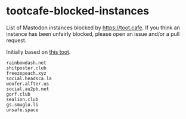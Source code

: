 # tootcafe-blocked-instances

List of Mastodon instances blocked by https://toot.cafe. If you think an instance has been unfairly blocked, please open an issue and/or a pull request.

Initially based on [this toot](https://toot.cat/users/polymerwitch/updates/556).

```
rainbowdash.net
shitposter.club
freezepeach.xyz
social.headsca.la
woofer.alfter.us
social.au2pb.net
gorf.club
sealion.club
gs.smuglo.li
unsafe.space
```
